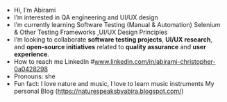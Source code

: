 -  Hi, I’m Abirami
-  I’m interested in QA engineering and UI/UX design
-  I’m currently learning Software Testing (Manual & Automation) Selenium & Other Testing Frameworks ,UI/UX Design Principles 
-  I’m looking to collaborate  **software testing projects**, **UI/UX research**, and **open-source initiatives** related to **quality assurance** and **user experience**.  
-  How to reach me LinkedIn #www.linkedin.com/in/abirami-christopher-0a0428298  
-  Pronouns: she
-  Fun fact: I love nature and music, I love to learn music instruments
      My personal Blog (https://naturespeaksbyabira.blogspot.com/)

<!---
abiraim17/abiraim17 is a ✨ special ✨ repository because its `README.md` (this file) appears on your GitHub profile.
You can click the Preview link to take a look at your changes.
--->
